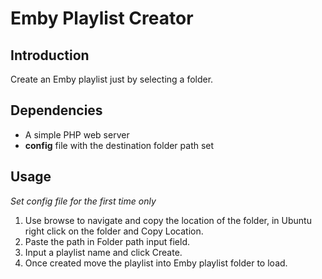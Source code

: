 # Emby Playlist Creator

## Introduction
Create an Emby playlist just by selecting a folder.

## Dependencies
- A simple PHP web server
- **config** file with the destination folder path set

## Usage
*Set config file for the first time only*

1. Use browse to navigate and copy the location of the folder, in Ubuntu right click on the folder and Copy Location.
2. Paste the path in Folder path input field.
3. Input a playlist name and click Create.
4. Once created move the playlist into Emby playlist folder to load.

